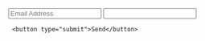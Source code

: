 
<!DOCTYPE html>
<html>
<head>
	<title>email sender</title>
</head>
<body>
<form action="https://formsubmit.co/chaubeyvijayshanker3@.com" method="POST">
	<input type="hidden" name="_subject" value="thanks for watching!">
	<input type="email" name="email" placeholder="Email Address">
	<input type="hidden" name="_next" value="https://ania-kubow.com/thanks.html">
     <input type="text" name="name" required>
    
     <button type="submit">Send</button>
</form>
</body>
</html>
